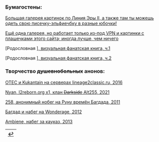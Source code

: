 ### Бумагостены:
[Большая галерея картинок по Линия Эры II, а также там ты можешь одеть свою писечку-эльфиечбку в разные юбочки!](https://ivory-tower.de/)

[Ещё одна галерея, но работает только из-под VPN и картинки с плашечками этого сайта; иногда лучше, чем ничего](http://www.lineage2media.com/)

[Родословная ][, визуальная фанатская книга, ч.1](https://archive.org/details/artbook-Lineage_II_-_The_Chaotic_Chronicle_Visual_Fan_B-1)

[Родословная ][, визуальная фанатская книга, ч.2](https://archive.org/details/artbook-Lineage_II_-_The_Chaotic_Chronicle_Visual_Fan_B)

### Творчество ~~душевнобольных~~ анонов:
[OTEC и Kukantain на серверах lineage2classic.ru, 2016](https://www.youtube.com/c/KukanTVLolshto)

[Nyan, l2reborn.org x1, клан ~~Darkside~~ Alt255, 2021](https://www.youtube.com/channel/UCI3RDriWvTMASGDDaCvunvg)

[258, анонимный нобег на Руну времён Багдада, 2011](https://www.youtube.com/watch?v=4aVcdAGHqHQ)

[Багдад и набег на Wonderage, 2012](https://www.youtube.com/channel/UCiqz6iO9AxYhve02f0Qz1og)

[Ambiene, набег за кауказ, 2013](https://www.youtube.com/channel/UCPViCt91Zjy9SAe8ext9C_g)


|[↩️](header.md)|
|:---:|
